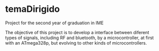 # temaDirigido
Project for the second year of graduation in IME

The objective of this project is to develop a interface between diferent types of signals, including RF and bluetooth, by a microcontroller, at first with an ATmega328p, but evolving to other kinds of microcontrollers.
